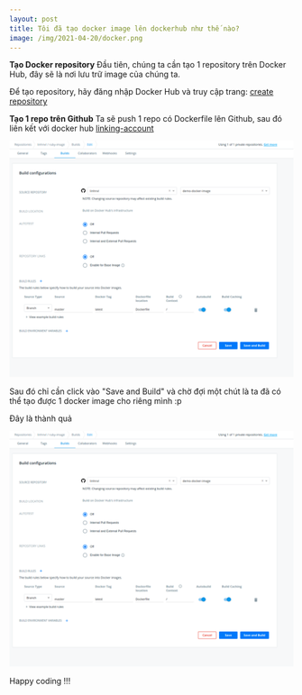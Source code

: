 ```yaml
---
layout: post
title: Tôi đã tạo docker image lên dockerhub như thế nào?
image: /img/2021-04-20/docker.png
---
```



**Tạo Docker repository**
Đầu tiên, chúng ta cần tạo 1 repository trên Docker Hub, đây sẽ là nơi lưu trữ image của chúng ta.

Để tạo repository, hãy đăng nhập Docker Hub và truy cập trang:
[create repository](https://hub.docker.com/repository/create)

**Tạo 1 repo trên Github**
Ta sẽ push 1 repo có Dockerfile lên Github, sau đó liên kết với docker hub
[linking-account](https://hub.docker.com/settings/linked-accounts)

![Image 1](/img/2021-04-20/linking-github.png)

Sau đó chỉ cần click vào "Save and Build" và chờ đợi một chút là ta đã có thể tạo được 1 docker image cho riêng mình :p

Đây là thành quả

![Image 2](/img/2021-04-20/linking-github.png)

Happy coding !!!

